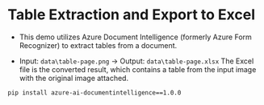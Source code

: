 # Table Extraction and Export to Excel  

- This demo utilizes Azure Document Intelligence (formerly Azure Form Recognizer) to extract tables from a document.

- Input: `data\table-page.png` -> Output: `data\table-page.xlsx` The Excel file is the converted result, which contains a table from the input image with the original image attached.

```bash
pip install azure-ai-documentintelligence==1.0.0
```
